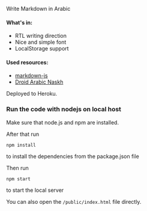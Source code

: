 Write Markdown in Arabic

#### What's in:

- RTL writing direction
- Nice and simple font
- LocalStorage support

#### Used resources:

- [markdown-js](https://github.com/evilstreak/markdown-js)
- [Droid Arabic Naskh](http://www.google.com/fonts/earlyaccess)

Deployed to Heroku.

### Run the code with nodejs on local host

Make sure that node.js and npm are installed.

After that run

```
npm install
```

to install the dependencies from the package.json file

Then run

```
npm start
```

to start the local server

You can also open the `/public/index.html` file directly.